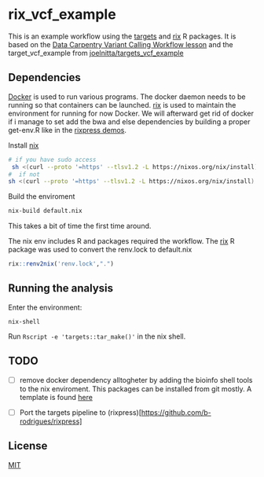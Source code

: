 # rix_vcf_example

This is an example workflow using the [targets](https://github.com/ropensci/targets) and [rix](https://github.com/ropensci/rix) R packages.
It is based on the [Data Carpentry Variant Calling Workflow lesson](https://datacarpentry.org/wrangling-genomics/04-variant_calling/index.html) and the target_vcf_example from [joelnitta/targets_vcf_example](https://github.com/joelnitta/targets_vcf_example)

## Dependencies

[Docker](https://www.docker.com/get-started) is used to run various programs. The docker daemon needs to be running so that containers can be launched. [rix](https://github.com/ropensci/rix) is used to maintain the environment for running for now Docker. We will afterward get rid of docker if i manage to set add the bwa and else dependencies by building a proper get-env.R like in the [rixpress demos](https://github.com/b-rodrigues/rixpress_demos).

Install [nix](https://nixos.org/download/)

```bash
# if you have sudo access
 sh <(curl --proto '=https' --tlsv1.2 -L https://nixos.org/nix/install) --daemon
#  if not
sh <(curl --proto '=https' --tlsv1.2 -L https://nixos.org/nix/install) --no-daemon

```

Build the enviroment

```bash
nix-build default.nix
```

This takes a bit of time the first time around.


The nix env includes R and packages required the workflow. The [rix](https://rstudio.github.io/renv/index.html) R package was used to convert the renv.lock to default.nix 


```r
rix::renv2nix('renv.lock',".")
```

## Running the analysis


Enter the environment:

```
nix-shell
```


Run  `Rscript -e 'targets::tar_make()'` in the nix shell.

## TODO

- [ ] remove docker dependency alltogheter by adding the bioinfo shell tools to the nix enviroment. This packages can be installed from git mostly. A template is found [here](https://git.sharcnet.ca/nix/nixpkgs/-/blob/9190dbcc0e4f42487886916a0309aa3236d76df6/pkgs/applications/science/biology/bwa/default.nix)
- [ ] Port the targets pipeline to (rixpress)[https://github.com/b-rodrigues/rixpress]


## License

[MIT](LICENSE)